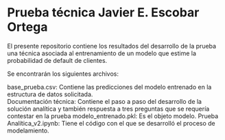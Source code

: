 # Prueba técnica Javier E. Escobar Ortega

El presente repositorio contiene los resultados del desarrollo de la prueba una técnica asociada al entrenamiento de un modelo que estime la probabilidad de default de clientes.

Se encontrarán los siguientes archivos:

base_prueba.csv: Contiene las predicciones del modelo entrenado en la estructura de datos solicitada. <br>
Documentación técnica: Contiene el paso a paso del desarrollo de la solución analítica y también respuesta a tres preguntas que se requería contestar en la prueba
modelo_entrenado.pkl: Es el objeto modelo.
Prueba Analítica_v2.ipynb: Tiene el código con el que se desarrolló el proceso de modelamiento.

